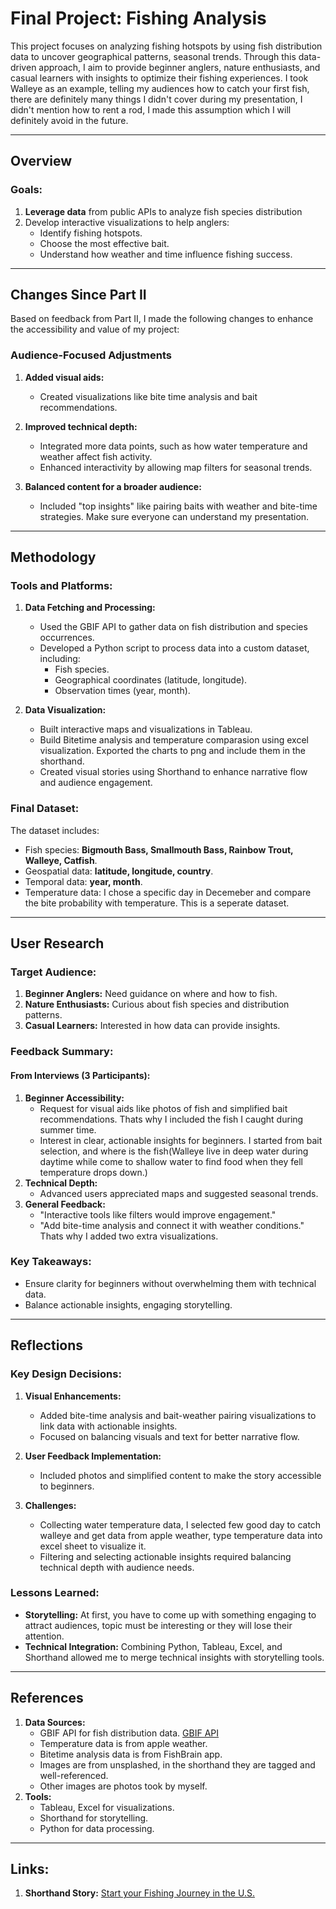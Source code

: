 # Final Project: Fishing Analysis
This project focuses on analyzing fishing hotspots by using fish distribution data to uncover geographical patterns, seasonal trends. Through this data-driven approach, I aim to provide beginner anglers, nature enthusiasts, and casual learners with insights to optimize their fishing experiences. I took Walleye as an example, telling my audiences how to catch your first fish, there are definitely many things I didn't cover during my presentation, I didn't mention how to rent a rod, I made this assumption which I will definitely avoid in the future.

---

## Overview
### Goals:
1. **Leverage data** from public APIs to analyze fish species distribution
2. Develop interactive visualizations to help anglers:
   - Identify fishing hotspots.
   - Choose the most effective bait.
   - Understand how weather and time influence fishing success.
---

## Changes Since Part II
Based on feedback from Part II, I made the following changes to enhance the accessibility and value of my project:

### Audience-Focused Adjustments
1. **Added visual aids:**
   - Created visualizations like bite time analysis and bait recommendations.

2. **Improved technical depth:**
   - Integrated more data points, such as how water temperature and weather affect fish activity.
   - Enhanced interactivity by allowing map filters for seasonal trends.

3. **Balanced content for a broader audience:**
   - Included "top insights" like pairing baits with weather and bite-time strategies. Make sure everyone can understand my presentation.  

---

## Methodology
### Tools and Platforms:
1. **Data Fetching and Processing:**
   - Used the GBIF API to gather data on fish distribution and species occurrences.
   - Developed a Python script to process data into a custom dataset, including:
     - Fish species.
     - Geographical coordinates (latitude, longitude).
     - Observation times (year, month).

2. **Data Visualization:**
   - Built interactive maps and visualizations in Tableau.
   - Build Bitetime analysis and temperature comparasion using excel visualization. Exported the charts to png and include them in the   
   shorthand.  
   - Created visual stories using Shorthand to enhance narrative flow and audience engagement.

### Final Dataset:
The dataset includes:
- Fish species: **Bigmouth Bass, Smallmouth Bass, Rainbow Trout, Walleye, Catfish**.
- Geospatial data: **latitude, longitude, country**.
- Temporal data: **year, month**.
- Temperature data: I chose a specific day in Decemeber and compare the bite probability with temperature. This is a seperate dataset.

---

## User Research
### Target Audience:
1. **Beginner Anglers:** Need guidance on where and how to fish.
2. **Nature Enthusiasts:** Curious about fish species and distribution patterns.
3. **Casual Learners:** Interested in how data can provide insights.  

### Feedback Summary:
#### From Interviews (3 Participants):
1. **Beginner Accessibility:**
   - Request for visual aids like photos of fish and simplified bait recommendations. Thats why I included the fish I caught during summer 
   time.  
   - Interest in clear, actionable insights for beginners. I started from bait selection, and where is the fish(Walleye live in deep water 
   during daytime while come to shallow water to find food when they fell temperature drops down.)  
2. **Technical Depth:**
   - Advanced users appreciated maps and suggested seasonal trends.
3. **General Feedback:**
   - "Interactive tools like filters would improve engagement."
   - "Add bite-time analysis and connect it with weather conditions." Thats why I added two extra visualizations.

### Key Takeaways:
- Ensure clarity for beginners without overwhelming them with technical data.
- Balance actionable insights, engaging storytelling.

---

## Reflections
### Key Design Decisions:
1. **Visual Enhancements:**
   - Added bite-time analysis and bait-weather pairing visualizations to link data with actionable insights.
   - Focused on balancing visuals and text for better narrative flow.

2. **User Feedback Implementation:**
   - Included photos and simplified content to make the story accessible to beginners.

3. **Challenges:**
   - Collecting water temperature data, I selected few good day to catch walleye and get data from apple weather, type temperature data into 
   excel sheet to visualize it.  
   - Filtering and selecting actionable insights required balancing technical depth with audience needs.

### Lessons Learned:
- **Storytelling:** At first, you have to come up with something engaging to attract audiences, topic must be interesting or they will lose their attention.  
- **Technical Integration:** Combining Python, Tableau, Excel, and Shorthand allowed me to merge technical insights with storytelling tools.

---

## References
1. **Data Sources:**
   - GBIF API for fish distribution data. [GBIF API](https://www.gbif.org/developer/summary)  
   - Temperature data is from apple weather.  
   - Bitetime analysis data is from FishBrain app.  
   - Images are from unsplashed, in the shorthand they are tagged and well-referenced.  
   - Other images are photos took by myself.  
2. **Tools:**
   - Tableau, Excel for visualizations.
   - Shorthand for storytelling.
   - Python for data processing.

---

## Links:
1. **Shorthand Story:** [Start your Fishing Journey in the U.S.](https://preview.shorthand.com/OBOUmkTFhGY8A7yq)


